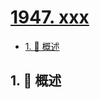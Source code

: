 # [1947. xxx](https://github.com/Tdahuyou/TNotes.leetcode/tree/main/notes/1947.%20xxx)

<!-- region:toc -->

- [1. 📝 概述](#1--概述)

<!-- endregion:toc -->

## 1. 📝 概述
